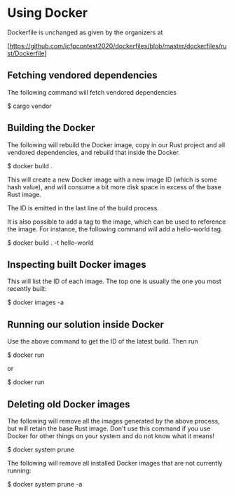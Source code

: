 # Using Docker

Dockerfile is unchanged as given by the organizers at 

[https://github.com/icfpcontest2020/dockerfiles/blob/master/dockerfiles/rust/Dockerfile]

## Fetching vendored dependencies

The following command will fetch vendored dependencies

$ cargo vendor

## Building the Docker 

The following will rebuild the Docker image, copy in our Rust project and all
vendored dependencies, and rebuild that inside the Docker.

$ docker build .

This will create a new Docker image with a new image ID (which is some hash
value), and will consume a bit more disk space in excess of the base Rust image.

The ID is emitted in the last line of the build process.

It is also possible to add a tag to the image, which can be used to reference
the image. For instance, the following command will add a hello-world tag.

$ docker build . -t hello-world

## Inspecting built Docker images

This will list the ID of each image. The top one is usually the one you most
recently built:

$ docker images -a

## Running our solution inside Docker

Use the above command to get the ID of the latest build. Then run

$ docker run <ID>

or

$ docker run <TAG>

## Deleting old Docker images

The following will remove all the images generated by the above process, but
will retain the base Rust image. Don't use this command if you use Docker for
other things on your system and do not know what it means!

$ docker system prune

The following will remove all installed Docker images that are not currently running:

$ docker system prune -a
